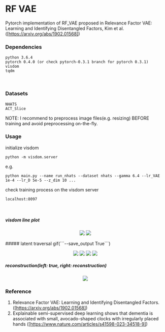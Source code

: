 # RF VAE
Pytorch implementation of RF_VAE proposed in Relevance Factor VAE: Learning and Identifying Disentangled Factors, Kim et al.([https://arxiv.org/abs/1902.01568])
<br>

### Dependencies
```
python 3.6.4
pytorch 0.4.0 (or check pytorch-0.3.1 branch for pytorch 0.3.1)
visdom
tqdm
```
<br>

### Datasets

```
NHATS
ACT_Slice
```
NOTE: I recommend to preprocess image files(e.g. resizing) BEFORE training and avoid preprocessing on-the-fly.
<br>

### Usage
initialize visdom
```
python -m visdom.server
```

e.g.
```
python main.py --name run_nhats --dataset nhats --gamma 6.4 --lr_VAE 1e-4 --lr_D 5e-5 --z_dim 10 ...
```
check training process on the visdom server
```
localhost:8097
```
<br>

##### visdom line plot
<p align="center">
<img src=result/Capture.PNG>
<img src=result/distribute.PNG>
</p>
##### latent traversal gif(```--save_output True```)
<p align="center">
<img src=result/random_img.gif>
<img src=result/fixed_heart.gif>
<img src=result/fixed_square.gif>
<img src=result/fixed_ellipse.gif>
</p>


##### reconstruction(left: true, right: reconstruction)
<p align="center">
<img src=result/300000.jpg>
</p>

### Reference
1. Relevance Factor VAE: Learning and Identifying Disentangled Factors.([https://arxiv.org/abs/1902.01568])
2. Explainable semi-supervised deep learning shows that dementia is associated with small, avocado-shaped clocks with irregularly placed hands ([https://www.nature.com/articles/s41598-023-34518-9])
